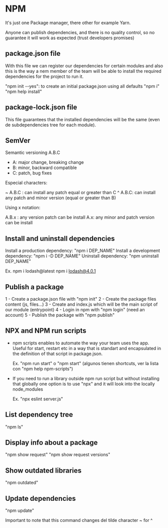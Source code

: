 # NPM

It's just one Package manager, there other for example Yarn.

Anyone can publish dependencies, and there is no quality control, so no guarantee it will work as expected (trust developers promises)

## package.json file

With this file we can register our dependencies for certain modules and also this is the way a nem
member of the team will be able to install the required dependencies for the project to run it.

"npm init --yes": to create an initial package.json using all defaults
"npm i"
"npm help install"

## package-lock.json file

This file guarantees that the installed dependencies will be the same (even de subdependencies tree for each module).

## SemVer

Semantic versioning A.B.C

- A: major change, breaking change
- B: minor, backward compatible
- C: patch, bug fixes

Especial characters:

 ~ A.B.C : can install any patch equal or greater than C
 ^ A.B.C: can install any patch and minor version (equal or greater than B)

Using x notation:

 A.B.x : any version patch can be install
 A.x: any minor and patch version can be install

## Install and uninstall dependencies

Install a production dependency: "npm i DEP_NAME"
Install a development dependency: "npm i -D DEP_NAME"
Uninstall dependency: "npm uninstall DEP_NAME"

Ex. npm i lodash@latest
    npm i lodash@4.0.1

## Publish a package

1 - Create a package.json file with "npm init"
2 - Create the package files content (js, files...)
3 - Create and index.js which will be the main script of our module (entrypoint)
4 - Login in npm with "npm login" (need an account)
5 - Publish the package with "npm publish"

## NPX and NPM run scripts

- npm scripts enables to automate the way your team uses the app. Useful for start, restart etc in a way that is standart and encapsulated in the definition of that script in package.json.
  
  Ex. "npm run start" o "npm start" (algunos tienen shortcuts, ver la lista con "npm help npm-scripts")

- If you need to run a library outside npm run script but without installing that globally one option is to use "npx" and it will look into the locally node_modules
  
  Ex. "npx eslint server.js"

## List dependency tree

"npm ls"

## Display info about a package

 "npm show request"
 "npm show request versions"

## Show outdated libraries

  "npm outdated"

## Update dependencies

"npm update"

Important to note that this command changes del tilde character ~ for ^
